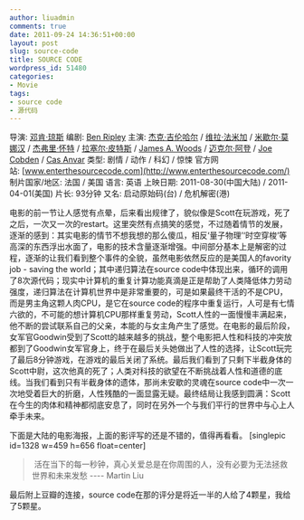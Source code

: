 ```yaml
---
author: liuadmin
comments: true
date: 2011-09-24 14:36:51+00:00
layout: post
slug: source-code
title: SOURCE CODE
wordpress_id: 51480
categories:
- Movie
tags:
- source code
- 源代码
---
```


导演: [邓肯·琼斯](http://movie.douban.com/celebrity/1018030/)
编剧: [Ben Ripley](http://movie.douban.com/search/Ben%20Ripley)
主演: [杰克·吉伦哈尔](http://movie.douban.com/celebrity/1048002/) / [维拉·法米加](http://movie.douban.com/celebrity/1053584/) / [米歇尔·莫娜汉](http://movie.douban.com/celebrity/1000015/) / [杰弗里·怀特](http://movie.douban.com/celebrity/1036484/) / [拉塞尔·皮特斯](http://movie.douban.com/celebrity/1027488/) / [James A. Woods](http://movie.douban.com/celebrity/1214609/) / [迈克尔·阿登](http://movie.douban.com/celebrity/1027632/) / [Joe Cobden](http://movie.douban.com/celebrity/1078237/) / [Cas Anvar](http://movie.douban.com/search/Cas%20Anvar)
类型: 剧情 / 动作 / 科幻 / 惊悚
官方网站: [www.enterthesourcecode.com](http://www.enterthesourcecode.com/)
制片国家/地区: 法国 / 美国
语言: 英语
上映日期: 2011-08-30(中国大陆) / 2011-04-01(美国)
片长: 93分钟
又名: 启动原始码(台) / 危机解密(港)

电影的前一节让人感觉有点晕，后来看出规律了，貌似像是Scott在玩游戏，死了之后，一次又一次的restart。这里突然有点搞笑的感觉，不过随着情节的发展，逐渐的感到：其实电影的情节不想我想的那么傻瓜，相反‘量子物理’‘时空穿梭’等高深的东西浮出水面了，电影的技术含量逐渐增强。中间部分基本上是解密的过程，逐渐的让我们看到整个事件的全貌，虽然电影依然反应的是美国人的favority job - saving the world；其中递归算法在source code中体现出来，循环的调用了8次源代码；现实中计算机的重复计算功能真滴是正是帮助了人类降低体力劳动强度，递归算法在计算机世界中是非常重要的，可是如果最终干活的不是CPU，而是男主角这颗人肉CPU，是它在source code的程序中重复运行，人可是有七情六欲的，不可能的想计算机CPU那样重复劳动，Scott人性的一面慢慢丰满起来，他不断的尝试联系自己的父亲，本能的与女主角产生了感觉。在电影的最后阶段，女军官Goodwin受到了Scott的越来越多的挑战，整个电影把人性和科技的冲突放都到了Goodwin女军官身上，终于在最后关头她做出了人性的选择，让Scott玩完了最后8分钟游戏，在游戏的最后关闭了系统。最后我们看到了只剩下半截身体的Scott中尉，这次他真的死了；人类对科技的欲望在不断挑战着人性和道德的底线。当我们看到只有半截身体的遗体，那尚未安歇的灵魂在source code中一次一次地受着巨大的折磨，人性残酷的一面显露无疑。最终结局让我感到圆满：Scott在今生的肉体和精神都彻底安息了，同时在另外一个与我们平行的世界中与心上人牵手未来。

下面是大陆的电影海报，上面的影评写的还是不错的，值得再看看。
[singlepic id=1328 w=459 h=656 float=center]


<blockquote> 活在当下的每一秒钟，真心关爱总是在你周围的人，没有必要为无法拯救世界和未来发愁 ---- Martin Liu</blockquote>


最后附上豆瓣的连接，source code在那的评分是将近一半的人给了4颗星，我给了5颗星。
